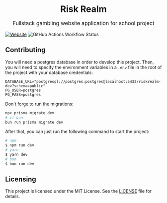 <h1 align="center">Risk Realm</h1>
<p style="font-size: 17px" align="center">Fullstack gambling website application for school project</p>

<p>

  <a align="center" href="https://riskrealm.7f454c46.xyz/">![Website](https://img.shields.io/website?url=https%3A%2F%2Friskrealm.7f454c46.xyz%2F)</a>
  <img alt="GitHub Actions Workflow Status" src="https://img.shields.io/github/actions/workflow/status/KoblizekXD/riskrealm/deploy.yml">
</p>

## Contributing
You will need a postgres database in order to develop this project.
Then, you will need to specify the environment variables in a `.env` file in the root of the project with your database credentials:

```
DATABASE_URL="postgresql://postgres:postgres@localhost:5432/riskrealm-dev?schema=public"
PG_USER=postgres
PG_PASS=postgres
```
Don't forge to run the migrations:
```bash
npx prisma migrate dev
# if bun
bun run prisma migrate dev
```
After that, you can just run the following command to start the project:
```bash
# npm
$ npm run dev
# yarn
$ yarn dev
# bun
$ bun run dev
```

## Licensing
This project is licensed under the MIT License. See the [LICENSE](LICENSE) file for details.